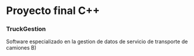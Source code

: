 # Proyecto final C++
### TruckGestion 
Software especializado en la gestion de datos de servicio de transporte de camiones B)
